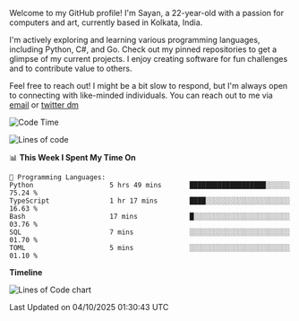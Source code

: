 Welcome to my GitHub profile! I'm Sayan, a 22-year-old with a passion for computers and art, currently based in Kolkata, India.

I'm actively exploring and learning various programming languages, including Python, C#, and Go. Check out my pinned repositories to get a glimpse of my current projects. I enjoy creating software for fun challenges and to contribute value to others.

Feel free to reach out! I might be a bit slow to respond, but I'm always open to connecting with like-minded individuals. You can reach out to me via [email](mailto:me@sayanbiswas.in) or [twitter dm](https://twitter.com/TheDankDel)

<!--START_SECTION:waka-->
![Code Time](http://img.shields.io/badge/Code%20Time-2%2C361%20hrs%2039%20mins-blue)

![Lines of code](https://img.shields.io/badge/From%20Hello%20World%20I%27ve%20Written-19.7%20million%20lines%20of%20code-blue)

📊 **This Week I Spent My Time On** 

```text
💬 Programming Languages: 
Python                   5 hrs 49 mins       ███████████████████░░░░░░   75.24 % 
TypeScript               1 hr 17 mins        ████░░░░░░░░░░░░░░░░░░░░░   16.63 % 
Bash                     17 mins             █░░░░░░░░░░░░░░░░░░░░░░░░   03.76 % 
SQL                      7 mins              ░░░░░░░░░░░░░░░░░░░░░░░░░   01.70 % 
TOML                     5 mins              ░░░░░░░░░░░░░░░░░░░░░░░░░   01.10 % 
```

**Timeline**

![Lines of Code chart](https://raw.githubusercontent.com/Dank-del/Dank-del/main/assets/bar_graph.png)


 Last Updated on 04/10/2025 01:30:43 UTC
<!--END_SECTION:waka-->
